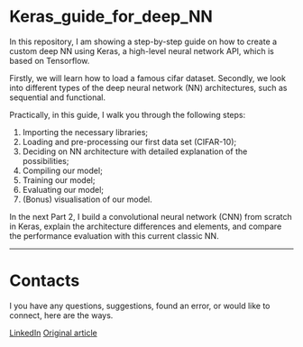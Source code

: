 # Keras_guide_for_deep_NN
In this repository, I am showing a step-by-step guide on how to create a custom deep NN using Keras, a high-level neural network API, which is based on Tensorflow.

Firstly, we will learn how to load a famous cifar dataset. Secondly, we look into different types of the deep neural network (NN) architectures, such as sequential and functional.

Practically, in this guide, I walk you through the following steps:
1. Importing the necessary libraries;
2. Loading and pre-processing our first data set (CIFAR-10); 
3. Deciding on NN architecture with detailed explanation of the possibilities;
4. Compiling our model;
5. Training our model;
6. Evaluating our model;
7. (Bonus) visualisation of our model.

In the next Part 2, I build a convolutional neural network (CNN) from scratch in Keras, explain the architecture differences and elements, and compare the performance evaluation with this current classic NN.

---

# Contacts

I you have any questions, suggestions, found an error, or would like to connect, here are the ways.

[LinkedIn](https://www.linkedin.com/in/ruslan-brilenkov/)
[Original article](https://medium.datadriveninvestor.com/practical-guide-to-keras-deep-neural-networks-nn-f21a7715124f)


